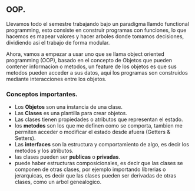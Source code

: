 ## OOP.
Llevamos todo el semestre trabajando bajo un paradigma llamdo functional programming, esto consiste en construir programas con funciones, lo que hacemos es mapear valores y hacer arboles donde tomamos decisiones, dividiendo asi el trabajo de forma modular.

Ahora, vamos a empezar a usar uno que se llama object oriented programming (OOP), basado en el concepto de Objetos que pueden contener informacion o metodos, un feature de los objetos es que sus metodos pueden acceder a sus datos, aqui los programas son construidos mediante interacciones entre los objetos.

### Conceptos importantes.
- Los **Objetos** son una instancia de una clase.
- Las **Clases** es una plantilla para crear objetos.
- Las clases tienen propiedades o atributos que representan el estado.
- los **metodos** son los que me definen como se comporta, tambien me permiten acceder o modificar el estado desde afuera (Getters & Setters).
- Las **interfaces** son la estructura y comportamiento de algo, es decir los metodos y los atributos.
- las clases pueden ser **publicas** o **privadas**.
- puede haber estructuras composicionales, es decir que las clases se componen de otras clases, por ejemplo importando librerias o jerarquicas, es decir que las clases pueden ser derivadas de otras clases, como un arbol genealogico.